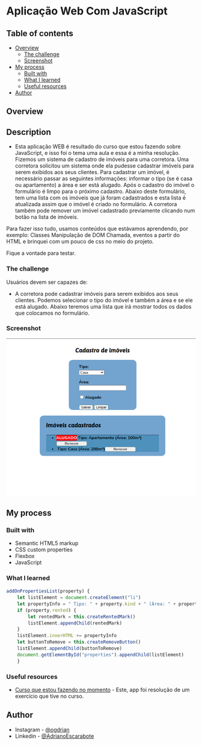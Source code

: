 # Aplicação Web Com JavaScript

## Table of contents

- [Overview](#overview)
  - [The challenge](#the-challenge)
  - [Screenshot](#screenshot)
- [My process](#my-process)
  - [Built with](#built-with)
  - [What I learned](#what-i-learned)
  - [Useful resources](#useful-resources)
- [Author](#author)


## Overview

## Description

- Esta aplicação WEB é resultado do curso que estou fazendo sobre JavaScript, e isso foi o tema uma aula 
e essa é a minha resolução.
Fizemos um sistema de cadastro de imóveis para uma corretora.
Uma corretora solicitou um sistema onde ela pudesse cadastrar imóveis para serem exibidos aos seus 
clientes. Para cadastrar um imóvel, é necessário passar as seguintes informações: informar o tipo (se
é casa ou apartamento) a área e ser está alugado.
Após o cadastro do imóvel o formulário é limpo para o próximo cadastro.
Abaixo deste formulário, tem uma lista com os imóveis que já foram cadastrados e esta lista é 
atualizada assim que o imóvel é criado no formulário. 
A corretora também pode remover um imóvel cadastrado previamente clicando num botão na lista de 
imóveis.

Para fazer isso tudo, usamos conteúdos que estávamos aprendendo, por exemplo:
Classes
Manipulação de DOM
Chamada, eventos a partir do HTML
e brinquei com um pouco de css no meio do projeto.

Fique a vontade para testar.

### The challenge

Usuários devem ser capazes de:

- A corretora pode cadastrar imóveis para serem exibidos aos seus clientes. Podemos selecionar o tipo do imóvel e também a área e se ele está alugado. Abaixo teremos uma lista que irá mostrar todos os dados que colocamos no formulário.

### Screenshot

![](./screenshot/screenshot.png)

## My process

### Built with

- Semantic HTML5 markup
- CSS custom properties
- Flexbox
- JavaScript


### What I learned

```js
addOnPropertiesList(property) {
    let listElement = document.createElement("li")
    let propertyInfo = " Tipo: " + property.kind + " (Área: " + property.area + "m²)"
    if (property.rented) {
        let rentedMark = this.createRentedMark()
        listElement.appendChild(rentedMark)
    }
    listElement.innerHTML += propertyInfo
    let buttonToRemove = this.createRemoveButton()
    listElement.appendChild(buttonToRemove)
    document.getElementById("properties").appendChild(listElement)
    }
```

### Useful resources

- [Curso que estou fazendo no momento](https://programador.onebitcode.com/) - Este, app foi resolução de um exercício que tive no curso.

## Author

- Instagram - [@ogdrian](https://www.frontendmentor.io/profile/yourusername)
- Linkedin - [@AdrianoEscarabote](https://www.linkedin.com/in/adriano-escarabote-944b02233/)

